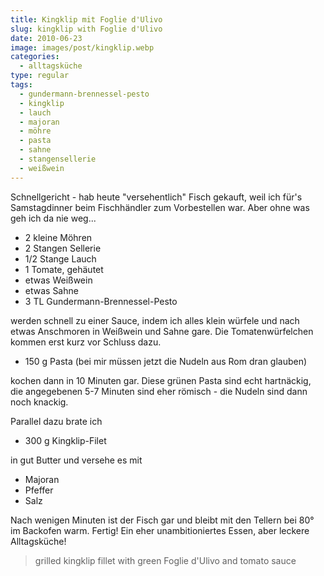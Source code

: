 ```yaml
---
title: Kingklip mit Foglie d'Ulivo
slug: kingklip with Foglie d'Ulivo
date: 2010-06-23
image: images/post/kingklip.webp
categories: 
  - alltagsküche
type: regular
tags: 
  - gundermann-brennessel-pesto
  - kingklip
  - lauch
  - majoran
  - möhre
  - pasta
  - sahne
  - stangensellerie
  - weißwein
---
```


Schnellgericht - hab heute "versehentlich" Fisch gekauft, weil ich für's Samstagdinner beim Fischhändler zum Vorbestellen war. Aber ohne was geh ich da nie weg...

* 2 kleine Möhren 
* 2 Stangen Sellerie 
* 1/2 Stange Lauch 
* 1 Tomate, gehäutet 
* etwas Weißwein 
* etwas Sahne 
* 3 TL Gundermann-Brennessel-Pesto

werden schnell zu einer Sauce, indem ich alles klein würfele und nach etwas Anschmoren in Weißwein und Sahne gare. Die Tomatenwürfelchen kommen erst kurz vor Schluss dazu.

* 150 g Pasta (bei mir müssen jetzt die Nudeln aus Rom dran glauben)

kochen dann in 10 Minuten gar. Diese grünen Pasta sind echt hartnäckig, die angegebenen 5-7 Minuten sind eher römisch - die Nudeln sind dann noch knackig.

Parallel dazu brate ich

* 300 g Kingklip-Filet

in gut Butter und versehe es mit

* Majoran 
* Pfeffer 
* Salz

Nach wenigen Minuten ist der Fisch gar und bleibt mit den Tellern bei 80° im Backofen warm. Fertig! Ein eher unambitioniertes Essen, aber leckere Alltagsküche!

> grilled kingklip fillet with green Foglie d'Ulivo and tomato sauce
